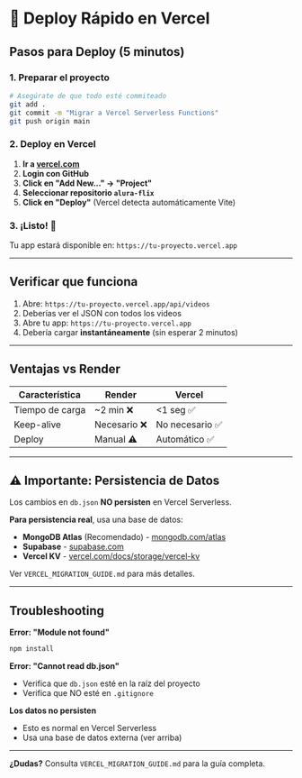 # 🚀 Deploy Rápido en Vercel

## Pasos para Deploy (5 minutos)

### 1. Preparar el proyecto

```bash
# Asegúrate de que todo esté commiteado
git add .
git commit -m "Migrar a Vercel Serverless Functions"
git push origin main
```

### 2. Deploy en Vercel

1. **Ir a [vercel.com](https://vercel.com)**
2. **Login con GitHub**
3. **Click en "Add New..." → "Project"**
4. **Seleccionar repositorio `alura-flix`**
5. **Click en "Deploy"** (Vercel detecta automáticamente Vite)

### 3. ¡Listo! 🎉

Tu app estará disponible en: `https://tu-proyecto.vercel.app`

---

## Verificar que funciona

1. Abre: `https://tu-proyecto.vercel.app/api/videos`
2. Deberías ver el JSON con todos los videos
3. Abre tu app: `https://tu-proyecto.vercel.app`
4. Debería cargar **instantáneamente** (sin esperar 2 minutos)

---

## Ventajas vs Render

| Característica | Render | Vercel |
|----------------|--------|--------|
| Tiempo de carga | ~2 min ❌ | <1 seg ✅ |
| Keep-alive | Necesario ❌ | No necesario ✅ |
| Deploy | Manual ⚠️ | Automático ✅ |

---

## ⚠️ Importante: Persistencia de Datos

Los cambios en `db.json` **NO persisten** en Vercel Serverless.

**Para persistencia real**, usa una base de datos:
- **MongoDB Atlas** (Recomendado) - [mongodb.com/atlas](https://mongodb.com/atlas)
- **Supabase** - [supabase.com](https://supabase.com)
- **Vercel KV** - [vercel.com/docs/storage/vercel-kv](https://vercel.com/docs/storage/vercel-kv)

Ver `VERCEL_MIGRATION_GUIDE.md` para más detalles.

---

## Troubleshooting

**Error: "Module not found"**
```bash
npm install
```

**Error: "Cannot read db.json"**
- Verifica que `db.json` esté en la raíz del proyecto
- Verifica que NO esté en `.gitignore`

**Los datos no persisten**
- Esto es normal en Vercel Serverless
- Usa una base de datos externa (ver arriba)

---

**¿Dudas?** Consulta `VERCEL_MIGRATION_GUIDE.md` para la guía completa.
